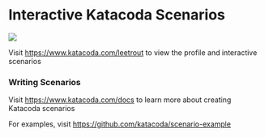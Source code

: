 # Interactive Katacoda Scenarios

[![](http://shields.katacoda.com/katacoda/leetrout/count.svg)](https://www.katacoda.com/leetrout "Get your profile on Katacoda.com")

Visit https://www.katacoda.com/leetrout to view the profile and interactive scenarios

### Writing Scenarios
Visit https://www.katacoda.com/docs to learn more about creating Katacoda scenarios

For examples, visit https://github.com/katacoda/scenario-example
